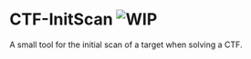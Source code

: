 # CTF-InitScan ![WIP](https://img.shields.io/badge/status-WIP-orange)

A small tool for the initial scan of a target when solving a CTF.

